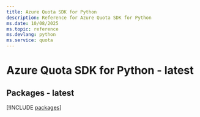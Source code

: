 ```yaml
---
title: Azure Quota SDK for Python
description: Reference for Azure Quota SDK for Python
ms.date: 10/08/2025
ms.topic: reference
ms.devlang: python
ms.service: quota
---
```

# Azure Quota SDK for Python - latest
## Packages - latest
[!INCLUDE [packages](quota-index.md)]